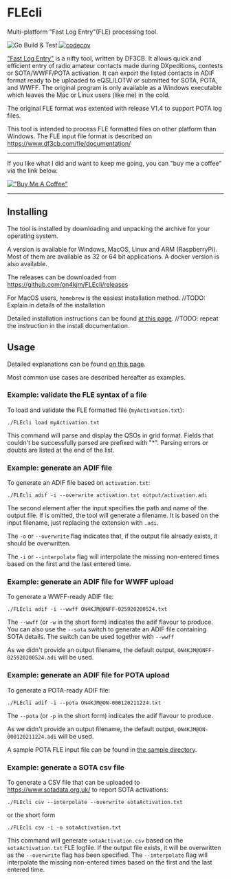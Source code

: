 # FLEcli
Multi-platform "Fast Log Entry"(FLE) processing tool.

![Go Build & Test](https://github.com/jmMeessen/FLEcli/workflows/Go%20Build%20&%20Test/badge.svg)
[![codecov](https://codecov.io/gh/on4kjm/FLEcli/branch/master/graph/badge.svg)](https://codecov.io/gh/on4kjm/FLEcli)

["Fast Log Entry"](https://www.df3cb.com/fle/) is a nifty tool, written by DF3CB. It allows quick and efficient entry of radio amateur contacts made during DXpeditions, contests or SOTA/WWFF/POTA activation. It can export the listed contacts in ADIF format ready to be uploaded to eQSL/LOTW or submitted for SOTA, POTA, and WWFF. The original program is only available as a Windows executable which leaves the Mac or Linux users (like me) in the cold.

The original FLE format was extented with release V1.4 to support POTA log files.

This tool is intended to process FLE formatted files on other platform than Windows. The FLE input file format is described on https://www.df3cb.com/fle/documentation/

------

If you like what I did and want to keep me going, you can "buy me a coffee" via the link below. 

[!["Buy Me A Coffee"](https://www.buymeacoffee.com/assets/img/custom_images/orange_img.png)](https://www.buymeacoffee.com/on4kjm) 

------


## Installing
The tool is installed by downloading and unpacking the archive for your operating system.

A version is available for Windows, MacOS, Linux and ARM (RaspberryPi). 
Most of them are available as 32 or 64 bit applications.
A docker version is also available.

The releases can be downloaded from https://github.com/on4kjm/FLEcli/releases

For MacOS users, `homebrew` is the easiest installation method.
//TODO: Explain in details of the installation

Detailed installation instructions can be found [at this page](doc/install.md).
//TODO: repeat the instruction in the install documentation.


## Usage

Detailed explanations can be found [on this page](doc/usage.md).

Most common use cases are described hereafter as examples.

### Example: validate the FLE syntax of a file

To load and validate the FLE formatted file (`myActivation.txt`):

```
./FLEcli load myActivation.txt
```
This command will parse and display the QSOs in grid format. 
Fields that couldn't be successfully parsed are prefixed with "*". 
Parsing errors or doubts are listed at the end of the list.


### Example: generate an ADIF file

To generate an ADIF file based on `activation.txt`:

```
./FLEcli adif -i --overwrite activation.txt output/activation.adi
```
The second element after the input specifies the path and name of the output file.
If is omitted, the tool will generate a filename.
It is based on the input filename, just replacing the extension with `.adi`.

The `-o` or `--overwrite` flag indicates that, if the output file already exists, it should be overwritten. 

The `-i` or `--interpolate` flag will interpolate the missing non-entered times based on the first and the last entered time.

### Example: generate an ADIF file for WWFF upload

To generate a WWFF-ready ADIF file: 
```
./FLEcli adif -i --wwff ON4KJM@ONFF-025920200524.txt 
```
The `--wwff` (or `-w` in the short form) indicates the adif flavour to produce.
You can also use the `--sota` switch to generate an ADIF file containing SOTA details.
The switch can be used together with `--wwff`

As we didn't provide an output filename, the default output, `ON4KJM@ONFF-025920200524.adi` will be used.  

### Example: generate an ADIF file for POTA upload

To generate a POTA-ready ADIF file: 
```
./FLEcli adif -i --pota ON4KJM@ON-000120211224.txt 
```
The `--pota` (or `-p` in the short form) indicates the adif flavour to produce.

As we didn't provide an output filename, the default output, `ON4KJM@ON-000120211224.adi` will be used.  

A sample POTA FLE input file can be found in [the sample directory](test/data/sample_pota.txt).


### Example: generate a SOTA csv file

To generate a CSV file that can be uploaded to https://www.sotadata.org.uk/ to report SOTA activations:

```
./FLEcli csv --interpolate --overwrite sotaActivation.txt
```
or the short form
```
./FLEcli csv -i -o sotaActivation.txt
```
This command will generate `sotaActivation.csv` based on the `sotaActivation.txt` FLE logfile.
If the output file exists, it will be overwritten as the `--overwrite` flag has been specified.
The `--interpolate` flag will interpolate the missing non-entered times based on the first and the last entered time.


